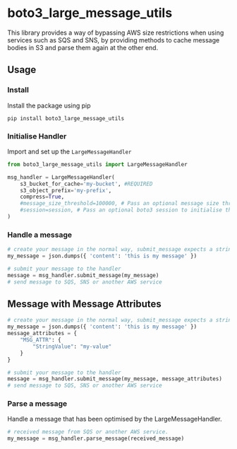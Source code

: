 # boto3_large_message_utils

This library provides a way of bypassing AWS size restrictions when using services such as SQS and SNS, by providing methods to cache message bodies in S3 and parse them again at the other end.

## Usage

### Install

Install the package using pip

```shell script
pip install boto3_large_message_utils
```

### Initialise Handler

Import and set up the `LargeMessageHandler`

```python
from boto3_large_message_utils import LargeMessageHandler

msg_handler = LargeMessageHandler(
    s3_bucket_for_cache='my-bucket', #REQUIRED
    s3_object_prefix='my-prefix',
    compress=True,
    #message_size_threshold=100000, # Pass an optional message size threshold
    #session=session, # Pass an optional boto3 session to initialise the client from the session
)
```

### Handle a message

```python
# create your message in the normal way, submit_message expects a string
my_message = json.dumps({ 'content': 'this is my message' })

# submit your message to the handler
message = msg_handler.submit_message(my_message)
# send message to SQS, SNS or another AWS service
```

## Message with Message Attributes

```python
# create your message in the normal way, submit_message expects a string
my_message = json.dumps({ 'content': 'this is my message' })
message_attributes = {
    "MSG_ATTR": {
        "StringValue": "my-value"
    }
}

# submit your message to the handler
message = msg_handler.submit_message(my_message, message_attributes)
# send message to SQS, SNS or another AWS service
```

### Parse a message

Handle a message that has been optimised by the LargeMessageHandler.

```python
# received message from SQS or another AWS service.
my_message = msg_handler.parse_message(received_message)
```
